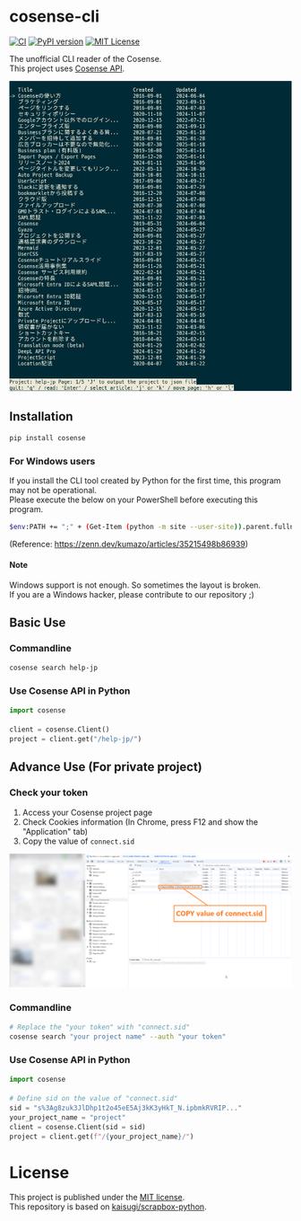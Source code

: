 # cosense-cli
[![CI](https://github.com/admidori/cosense-cli/actions/workflows/ci.yaml/badge.svg)](https://github.com/admidori/cosense-cli/actions/workflows/ci.yaml)
[![PyPI version](https://badge.fury.io/py/cosense.svg)](https://badge.fury.io/py/cosense)
[![MIT License](https://img.shields.io/badge/License-MIT-yellow.svg)](https://github.com/admidori/cosense-cli/blob/main/LICENSE)

The unofficial CLI reader of the Cosense.  
This project uses [Cosense API](https://scrapbox.io/help-jp/API).

![](/docs/gif/gif1.gif)

## Installation
```sh
pip install cosense
```

### For Windows users
If you install the CLI tool created by Python for the first time, this program may not be operational.  
Please execute the below on your PowerShell before executing this program.  
```sh
$env:PATH += ";" + (Get-Item (python -m site --user-site)).parent.fullname + "\Scripts"
```
(Reference: https://zenn.dev/kumazo/articles/35215498b86939)

#### Note
Windows support is not enough. So sometimes the layout is broken.  
If you are a Windows hacker, please contribute to our repository ;)  

## Basic Use
### Commandline
```sh
cosense search help-jp
```

### Use Cosense API in Python
```python
import cosense

client = cosense.Client()
project = client.get("/help-jp/")
```

## Advance Use (For private project)
### Check your token
1. Access your Cosense project page
2. Check Cookies information (In Chrome, press F12 and show the "Application" tab)
3. Copy the value of `connect.sid`
  
![](/docs/img/img1.png)

### Commandline
```sh
# Replace the "your token" with "connect.sid"
cosense search "your project name" --auth "your token"
```

### Use Cosense API in Python
```python
import cosense

# Define sid on the value of "connect.sid"
sid = "s%3Ag8zuk3JlDhp1t2o45eE5Aj3kK3yHkT_N.ipbmkRVRIP..."
your_project_name = "project"
client = cosense.Client(sid = sid)
project = client.get(f"/{your_project_name}/")
```

# License
This project is published under the [MIT license](https://github.com/admidori/cosense-cli/blob/main/LICENSE).  
This repository is based on [kaisugi/scrapbox-python](https://github.com/kaisugi/scrapbox-python).  
